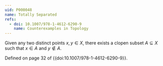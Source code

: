```yaml
---
uid: P000048
name: Totally Separated
refs:
  - doi: 10.1007/978-1-4612-6290-9
    name: Counterexamples in Topology
---
```


Given any two distinct points $x,y \in X$, there exists a clopen subset $A\subseteq X$ such that
$x\in A$ and $y\not\in A$.

Defined on page 32 of {{doi:10.1007/978-1-4612-6290-9}}.
